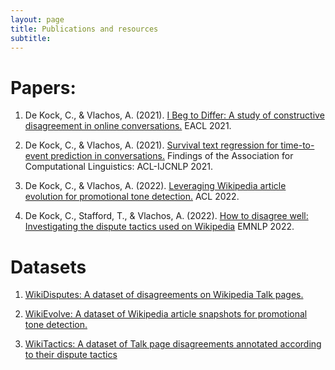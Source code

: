 ```yaml
---
layout: page
title: Publications and resources
subtitle: 
---
```

# Papers: 

1. De Kock, C., & Vlachos, A. (2021). [I Beg to Differ: A study of constructive disagreement in online conversations.]([https://arxiv.org/abs/2101.10917](https://aclanthology.org/2021.eacl-main.173/)) EACL 2021.

2. De Kock, C., & Vlachos, A. (2021). [Survival text regression for time-to-event prediction in conversations.](https://aclanthology.org/2021.findings-acl.104.pdf) Findings of the Association for Computational Linguistics: ACL-IJCNLP 2021.

3. De Kock, C., & Vlachos, A. (2022). [Leveraging Wikipedia article evolution for promotional tone detection.](https://aclanthology.org/2022.acl-long.384/) ACL 2022.

4. De Kock, C., Stafford, T., & Vlachos, A. (2022). [How to disagree well: Investigating the dispute tactics used on Wikipedia](https://arxiv.org/pdf/2212.08353.pdf) EMNLP 2022.

# Datasets
1. [WikiDisputes: A dataset of disagreements on Wikipedia Talk pages.](https://github.com/christinedekock11/wikidisputes)

2. [WikiEvolve: A dataset of Wikipedia article snapshots for promotional tone detection.](https://github.com/christinedekock11/wiki-evolve)

3. [WikiTactics: A dataset of Talk page disagreements annotated according to their dispute tactics](https://github.com/christinedekock11/wikitactics)
